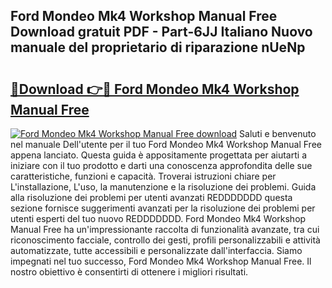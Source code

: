 ## Ford Mondeo Mk4 Workshop Manual Free Download gratuit PDF - Part-6JJ Italiano Nuovo manuale del proprietario di riparazione nUeNp

# <h2><a href="http://dfbph2.blite.top/?on=Ford+Mondeo+Mk4+Workshop+Manual+Free">🔗Download 👉🔴 Ford Mondeo Mk4 Workshop Manual Free</a></h2>

[![Ford Mondeo Mk4 Workshop Manual Free download](https://i.imgur.com/lujVjoI.png)](http://dfbph2.blite.top/?on=Ford+Mondeo+Mk4+Workshop+Manual+Free)
Saluti e benvenuto nel manuale Dell'utente per il tuo Ford Mondeo Mk4 Workshop Manual Free appena lanciato. Questa guida è appositamente progettata per aiutarti a iniziare con il tuo prodotto e darti una conoscenza approfondita delle sue caratteristiche, funzioni e capacità. Troverai istruzioni chiare per L'installazione, L'uso, la manutenzione e la risoluzione dei problemi. Guida alla risoluzione dei problemi per utenti avanzati REDDDDDDD questa sezione fornisce suggerimenti avanzati per la risoluzione dei problemi per utenti esperti del tuo nuovo REDDDDDDD. Ford Mondeo Mk4 Workshop Manual Free ha un'impressionante raccolta di funzionalità avanzate, tra cui riconoscimento facciale, controllo dei gesti, profili personalizzabili e attività automatizzate, tutte accessibili e personalizzate dall'interfaccia. Siamo impegnati nel tuo successo, Ford Mondeo Mk4 Workshop Manual Free. Il nostro obiettivo è consentirti di ottenere i migliori risultati.
